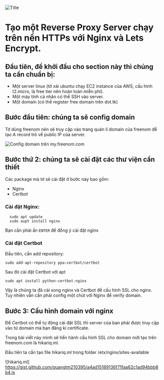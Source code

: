 ![Title][nginx-reverse-proxy]
# Tạo một Reverse Proxy Server chạy trên nền HTTPs với Nginx và Lets Encrypt.

## Đầu tiên, để khởi đầu cho section này thì chúng ta cần chuẩn bị:
  - Một server linux (tớ xài ubuntu chạy EC2 instance của AWS, cấu hình t2.micro, là free tier nên hoàn toàn miễn phí).
  - Một máy tính cá nhân có thể SSH vào server.
  - Một domain (có thể  register free domain trên dot.tk)

## Bước đầu tiên: chúng ta sẽ config domain
Tớ dùng freenom nên sẽ truy cập vào trang quản lí domain của freenom để tạo A record trỏ về public IP của server.

![Config domain trên my.freenom.com][freenom-config]

## Bước thứ 2: chúng ta sẽ cài đặt các thư viện cần thiết
Các package mà tớ sẽ cài đặt ở bước này bao gồm:
  - Nginx
  - Certbot
### Cài đặt Nginx:
```
  sudo apt update
  sudo aupt install nginx
```
Bạn cần phải ấn `ENTER` để đồng ý cài đặt nginx
### Cài đặt Certbot
Đầu tiên, cần add repository:
```
sudo add-apt-repository ppa:certbot/certbot
```
Sau đó cài đặt Certbot với apt
```
sudo apt install python-certbot-nginx
```
Vậy là chúng ta đã cài xong nginx và Certbot để cấu hình SSL cho nginx. Tuy nhiên vẫn cần phải config một chút với Nginx để verify domain.

## Bước 3: Cấu hình domain với nginx
Để Certbot có thể tự động cài đặt SSL thì server của bạn phải được  truy cập vào từ domain mà bạn đăng kí certificate.

Trong bài viết này mình sẽ tiến hành cấu hình SSL cho domain mới tạo trên freenom.com là hikariq.ml.

Đầu tiên ta cần tạo file hikariq.ml trong folder /etx/nginx/sites-available

![hikariq.ml] https://gist.github.com/quangtm210395/a4ad15189136f71faa62c1ad94bbb8b4.js

[nginx-reverse-proxy]: https://hikariq-article-images.s3-ap-southeast-1.amazonaws.com/nginx-reverse-proxy.png
[freenom-config]: https://hikariq-article-images.s3-ap-southeast-1.amazonaws.com/freenomconfig.jpg